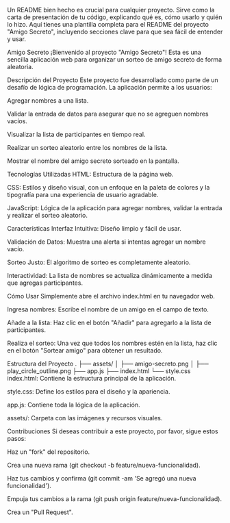 Un README bien hecho es crucial para cualquier proyecto. Sirve como la carta de presentación de tu código, explicando qué es, cómo usarlo y quién lo hizo. Aquí tienes una plantilla completa para el README del proyecto "Amigo Secreto", incluyendo secciones clave para que sea fácil de entender y usar.

Amigo Secreto
¡Bienvenido al proyecto "Amigo Secreto"! Esta es una sencilla aplicación web para organizar un sorteo de amigo secreto de forma aleatoria.

Descripción del Proyecto
Este proyecto fue desarrollado como parte de un desafío de lógica de programación. La aplicación permite a los usuarios:

Agregar nombres a una lista.

Validar la entrada de datos para asegurar que no se agreguen nombres vacíos.

Visualizar la lista de participantes en tiempo real.

Realizar un sorteo aleatorio entre los nombres de la lista.

Mostrar el nombre del amigo secreto sorteado en la pantalla.

Tecnologías Utilizadas
HTML: Estructura de la página web.

CSS: Estilos y diseño visual, con un enfoque en la paleta de colores y la tipografía para una experiencia de usuario agradable.

JavaScript: Lógica de la aplicación para agregar nombres, validar la entrada y realizar el sorteo aleatorio.

Características
Interfaz Intuitiva: Diseño limpio y fácil de usar.

Validación de Datos: Muestra una alerta si intentas agregar un nombre vacío.

Sorteo Justo: El algoritmo de sorteo es completamente aleatorio.

Interactividad: La lista de nombres se actualiza dinámicamente a medida que agregas participantes.

Cómo Usar
Simplemente abre el archivo index.html en tu navegador web.

Ingresa nombres: Escribe el nombre de un amigo en el campo de texto.

Añade a la lista: Haz clic en el botón "Añadir" para agregarlo a la lista de participantes.

Realiza el sorteo: Una vez que todos los nombres estén en la lista, haz clic en el botón "Sortear amigo" para obtener un resultado.

Estructura del Proyecto
.
├── assets/
│   ├── amigo-secreto.png
│   ├── play_circle_outline.png
├── app.js
├── index.html
└── style.css
index.html: Contiene la estructura principal de la aplicación.

style.css: Define los estilos para el diseño y la apariencia.

app.js: Contiene toda la lógica de la aplicación.

assets/: Carpeta con las imágenes y recursos visuales.

Contribuciones
Si deseas contribuir a este proyecto, por favor, sigue estos pasos:

Haz un "fork" del repositorio.

Crea una nueva rama (git checkout -b feature/nueva-funcionalidad).

Haz tus cambios y confirma (git commit -am 'Se agregó una nueva funcionalidad').

Empuja tus cambios a la rama (git push origin feature/nueva-funcionalidad).

Crea un "Pull Request".
